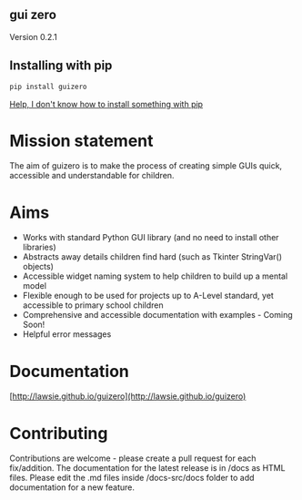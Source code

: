 ## gui zero

Version 0.2.1

## Installing with pip

```bash
pip install guizero
```
[Help, I don't know how to install something with pip](http://catcatcode.com/blog/installing-python-packages-with-pip/)

# Mission statement
The aim of guizero is to make the process of creating simple GUIs quick, accessible and understandable for children.

# Aims
* Works with standard Python GUI library (and no need to install other libraries)
* Abstracts away details children find hard (such as Tkinter StringVar() objects)
* Accessible widget naming system to help children to build up a mental model
* Flexible enough to be used for projects up to A-Level standard, yet accessible to primary school children
* Comprehensive and accessible documentation with examples - Coming Soon!
* Helpful error messages

# Documentation

[http://lawsie.github.io/guizero](http://lawsie.github.io/guizero)

# Contributing

Contributions are welcome - please create a pull request for each fix/addition. The documentation for the latest release is in /docs as HTML files. Please edit the .md files inside /docs-src/docs folder to add documentation for a new feature.
